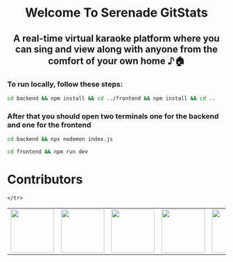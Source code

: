 <div style="text-align: center;">

# Welcome To Serenade GitStats
## A real-time virtual karaoke platform where you can sing and view along with anyone from the comfort of your own home ♪🏠


</div>

### To run locally, follow these steps:
```bash 
cd backend && npm install && cd ../frontend && npm install && cd ..
  ```


### After that you should open two terminals one for the backend and one for the frontend
```bash
cd backend && npx nodemon index.js
 ```

```bash
cd frontend && npm run dev
 ```



# Contributors
<table>
  <tr>
    <td align="center"><a href="https://github.com/segfal"><img src="https://avatars.githubusercontent.com/u/92688849?v=4" width="100px;" alt=""/><br /></td>
    <td align="center"><a href="https://github.com/huda-ayaz"><img src="https://avatars.githubusercontent.com/u/107296362?v=4" width="100px;" alt=""/><br /></td>
    <td align="center"><a href="https://github.com/vnoel02"><img src="https://avatars.githubusercontent.com/u/125239380?v=4" width="100px;" alt=""/><br /></td>
    <td align="center"><a href="https://github.com/Unknown-Pplayer"><img src="https://avatars.githubusercontent.com/u/88214188?v=4" width="100px;" alt=""/><br /></td>
    <td align="center"><a href="https://github.com/anyichen212"><img src="https://avatars.githubusercontent.com/u/55215189?v=4" width="100px;" alt=""/><br /></td>
    <td align="center"><a href="https://github.com/Jacky-Tung"><img src="https://avatars.githubusercontent.com/u/110960384?v=4" width="100px;" alt=""/><br /></td>
    <td align="center"><a href="https://github.com/dhungwt"><img src="https://avatars.githubusercontent.com/u/112122672?v=4" width="100px;" alt=""/><br /></td>


    

    

    
    </tr>
</table>







